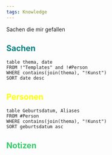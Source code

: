 ```yaml
---
tags: Knowledge
---
```

Sachen die mir gefallen
## <font color="teal">Sachen</font>
```dataview
table thema, date
FROM !"Templates" and !#Person
WHERE contains(join(thema), "!Kunst")
SORT date desc
```

## <font color="yellow">Personen</font>
```dataview
table Geburtsdatum, Aliases
FROM #Person 
WHERE contains(join(thema), "!Kunst")
SORT geburtsdatum asc
```

## <font color="33cc66">Notizen</font>
